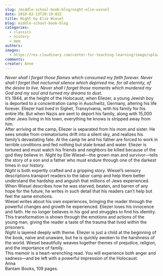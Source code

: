 ```yaml
---
slug: /middle-school-book-blog/night-elie-wiesel
date: 2018-02-13T20:19:03Z
title: Night by Elie Wiesel
blog: middle-school-book-blog
categories:
  - classics
  - history
  - mem
authors:
images:
  - https://res.cloudinary.com/center-for-teaching-learning/image/upload/v1637513290/Night-187x300.jpg.jpg
comments:
creator: Anne
---
```


<em> Never shall I forget those flames which consumed my faith forever. Never shall I forget that nocturnal silence which deprived me, for all eternity, of the desire to live. Never shall I forget those moments which murdered my God and my soul and turned my dreams to dust. </em><br />It’s 1944, at the height of the Holocaust, when Eliezer, a young Jewish boy is deported to a concentration camp in Auschwitz, Germany, altering his life forever. Eliezer had lived in Sighet, Transylvania, with his family for his entire life. But when Nazis are sent to deport his family, along with 15,000 other Jews living in his town, everything he knows is stripped away from him.<br />After arriving at the camp, Eliezer is separated from his mom and sister. He sees smoke from crematoriums drift into a silent sky, and realizes his family’s devastating fate. At the camp he and his father are forced to work in terrible conditions and fed nothing but stale bread and water. Eliezer is tortured and must watch his friends and neighbors be killed because of the god they believe in. <em>Night</em> by Elie Wiesel—the grown man and survivor—tells the story of a son and a father who must endure through one of the darkest times in our history.<br /><em>Night</em> is both expertly crafted and a gripping story. Wiesel’s sensory descriptions transport readers to the labor camp and help them better understand the hardship and anguish that millions of Jews experienced. When Wiesel describes how he was starved, beaten, and barren of any hope for the future, he writes in such detail that his readers can’t help but feel the same emotions.<br />Wiesel writes about his own experiences, bringing the reader through the powerful changes and growth he experienced. Eliezer loses his innocence and faith. He no longer believes in his god and struggles to find his identity. This transformation is shown through the emotions and actions of the young man, giving the reader a taste of the trauma that lived within the prisoners.<br /><em>Night</em> is layered deeply with theme. Eliezer is just a child at the beginning of the book, naive and unaware, but he is quickly awoken to the harshness of the world. Wiesel beautifully weaves together themes of prejudice, religion, and the importance of family.<br />This memoir is a heart-wrenching read. You will experience both anger and sadness—and be left with a powerful impression of the Holocaust.<br />Anna<br />Bantam Books, 109 pages.
